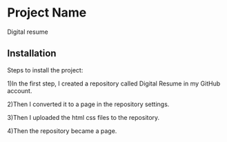 # Project Name

Digital resume

## Installation

Steps to install the project:

1)In the first step, I created a repository called Digital Resume in my GitHub account.

2)Then I converted it to a page in the repository settings.

3)Then I uploaded the html css files to the repository.

4)Then the repository became a page.
